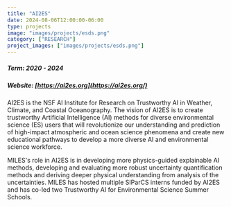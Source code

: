 ```yaml
---
title: "AI2ES"
date: 2024-08-06T12:00:00-06:00
type: projects
image: "images/projects/esds.png"
category: ["RESEARCH"]
project_images: ["images/projects/esds.png"]
---
```


##### Term: 2020 - 2024
##### Website: [https://ai2es.org](https://ai2es.org/)

AI2ES is the NSF AI Institute for Research on Trustworthy AI in Weather, Climate, and Coastal Oceanography. The vision of AI2ES is to create trustworthy Artificial Intelligence (AI) methods for diverse environmental science (ES) users that will revolutionize our understanding and prediction of high-impact atmospheric and ocean science phenomena and create new educational pathways to develop a more diverse AI and environmental science workforce.

MILES's role in AI2ES is in developing more physics-guided explainable AI methods, developing and evaluating more robust uncertainty quantification methods and deriving deeper physical understanding from analysis of the uncertainties. MILES has hosted multiple SIParCS interns funded by AI2ES and has co-led two Trustworthy AI for Environmental Science Summer Schools. 
